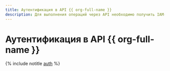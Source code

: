 ```yaml
---
title: Аутентификация в API {{ org-full-name }}
description: Для выполнения операций через API необходимо получить IAM-токен.
---
```


# Аутентификация в API {{ org-full-name }}

{% include notitle [auth](../../_includes/authentication.md) %}